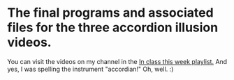 # The final programs and associated files for the three accordion illusion videos.
You can visit the videos on my channel in the <a href= "https://youtube.com/playlist?list=PLTwy92rWKPiEttkiQiUvOv8CSq4GQdL3R">In class this week playlist.</a>
And yes, I was spelling the instrument "accordian!"  Oh, well.  :)

